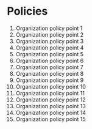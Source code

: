 # Policies

1. Organization policy point 1
2. Organization policy point 2
3. Organization policy point 3
4. Organization policy point 4
5. Organization policy point 5
6. Organization policy point 6
7. Organization policy point 7
8. Organization policy point 8
9. Organization policy point 9
10. Organization policy point 10
11. Organization policy point 11
12. Organization policy point 12
13. Organization policy point 13
14. Organization policy point 14
15. Organization policy point 15